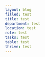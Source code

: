 ```yaml
---
layout: blog
filled: test
title: test
department: test
location: test
role: test
tasks: test
table: test
thrive: test
---
```

